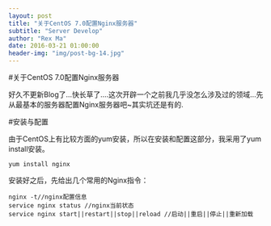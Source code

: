 ```yaml
---
layout: post
title: "关于CentOS 7.0配置Nginx服务器"
subtitle: "Server Develop"
author: "Rex Ma"
date: 2016-03-21 01:00:00
header-img: "img/post-bg-14.jpg"
---
```


#关于CentOS 7.0配置Nginx服务器

好久不更新Blog了...快长草了....这次开辟一个之前我几乎没怎么涉及过的领域...先从最基本的服务器配置Nginx服务器吧~其实坑还是有的.


#安装与配置

由于CentOS上有比较方面的yum安装，所以在安装和配置这部分，我采用了yum install安装。

	yum install nginx

安装好之后，先给出几个常用的Nginx指令：

	nginx -t//nginx配置信息
	service nginx status //nginx当前状态
	service nginx start||restart||stop||reload //启动||重启||停止||重新加载
	
	